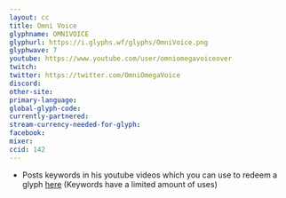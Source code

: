 ```yaml
---
layout: cc
title: Omni Voice
glyphname: OMNIVOICE
glyphurl: https://i.glyphs.wf/glyphs/OmniVoice.png
glyphwave: 7
youtube: https://www.youtube.com/user/omniomegavoiceover
twitch: 
twitter: https://twitter.com/OmniOmegaVoice
discord: 
other-site: 
primary-language: 
global-glyph-code: 
currently-partnered: 
stream-currency-needed-for-glyph: 
facebook: 
mixer: 
ccid: 142
---
```

* Posts keywords in his youtube videos which you can use to redeem a glyph [here](http://xenogelion.com/Hidden/Glyph_Codes.php) (Keywords have a limited amount of uses)
